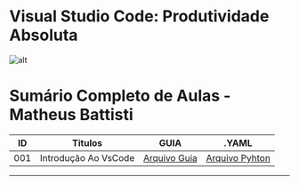 # Visual Studio Code: Produtividade Absoluta

![alt](https://img-blog.csdnimg.cn/b5a2b1d4fbc74011af7b76d8616026a4.png)

# Sumário Completo de Aulas - Matheus Battisti
| ID  | Titulos              | GUIA             | .YAML                                                                         |
| --- | -------------------- | ---------------- | ----------------------------------------------------------------------------- |
| 001 | Introdução Ao VsCode | [Arquivo Guia]() | [Arquivo Pyhton](vscode.AULAS/MatheusBattisti.Aulas/aula.001/introducao.yaml) |

---